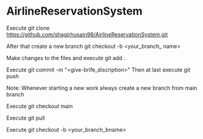 # AirlineReservationSystem

Execute git clone https://github.com/shagirhusain98/AirlineReservationSystem.git


After that create a new branch git checkout -b <your_branch_ name>


Make changes to the files and execute git add .


Execute git commit -m "<give-brife_discription>"
Then at last execute git push
  
Note: Whenever starting a new work always create a new branch from main branch

Execute git checkout main


Execute git pull


Execute git checkout -b <your_branch_bname>
